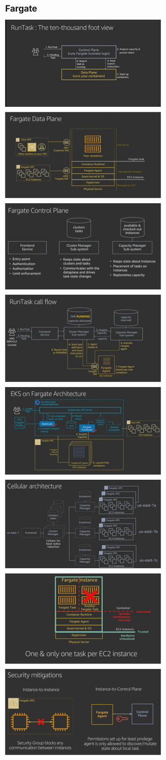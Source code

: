 # Fargate

![](../.gitbook/assets/image%20%28100%29.png)

![](../.gitbook/assets/image%20%282%29.png)

![](../.gitbook/assets/image%20%2851%29.png)

![](../.gitbook/assets/image%20%2841%29.png)

![](../.gitbook/assets/image%20%28122%29.png)

![](../.gitbook/assets/image%20%2812%29.png)

![](../.gitbook/assets/image%20%2872%29.png)

![](../.gitbook/assets/image%20%2827%29.png)

